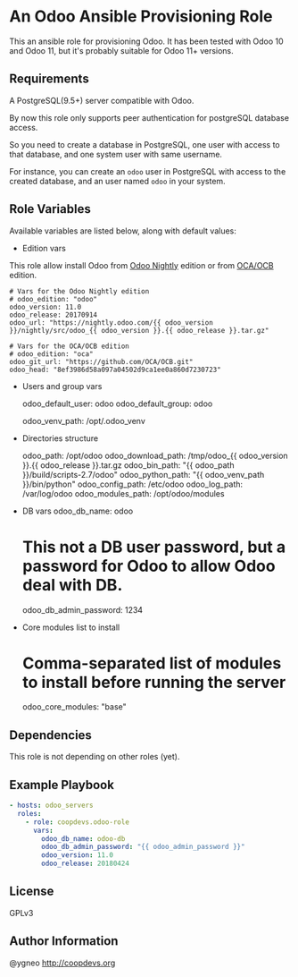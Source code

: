 An Odoo Ansible Provisioning Role
=========================================

This an ansible role for provisioning Odoo. It has been tested with Odoo 10 and Odoo 11, but it's probably suitable for Odoo 11+ versions.

Requirements
------------

A PostgreSQL(9.5+) server compatible with Odoo.

By now this role only supports peer authentication for postgreSQL database access.

So you need to create a database in PostgreSQL, one user with access to that database, and one system user with same username.

For instance, you can create an `odoo` user in PostgreSQL with access to the created database, and an user named `odoo` in your system.

Role Variables
--------------
Available variables are listed below, along with default values:

* Edition vars

This role allow install Odoo from [Odoo Nightly](http://nightly.odoo.com/) edition or from [OCA/OCB](https://github.com/OCA/OCB.git) edition.

    # Vars for the Odoo Nightly edition
    # odoo_edition: "odoo"
    odoo_version: 11.0
    odoo_release: 20170914
    odoo_url: "https://nightly.odoo.com/{{ odoo_version }}/nightly/src/odoo_{{ odoo_version }}.{{ odoo_release }}.tar.gz"

    # Vars for the OCA/OCB edition
    # odoo_edition: "oca"
    odoo_git_url: "https://github.com/OCA/OCB.git"
    odoo_head: "8ef3986d58a097a04502d9ca1ee0a860d7230723"

* Users and group vars

    odoo_default_user: odoo
    odoo_default_group: odoo

    odoo_venv_path: /opt/.odoo_venv

* Directories structure

    odoo_path: /opt/odoo
    odoo_download_path: /tmp/odoo_{{ odoo_version }}.{{ odoo_release }}.tar.gz
    odoo_bin_path: "{{ odoo_path }}/build/scripts-2.7/odoo"
    odoo_python_path: "{{ odoo_venv_path }}/bin/python"
    odoo_config_path: /etc/odoo
    odoo_log_path: /var/log/odoo
    odoo_modules_path: /opt/odoo/modules

* DB vars
    odoo_db_name: odoo
    # This not a DB user password, but a password for Odoo to allow Odoo deal with DB.
    odoo_db_admin_password: 1234

* Core modules list to install

    # Comma-separated list of modules to install before running the server
    odoo_core_modules: "base"

Dependencies
------------

This role is not depending on other roles (yet).

Example Playbook
----------------

```yaml
- hosts: odoo_servers
  roles:
    - role: coopdevs.odoo-role
      vars:
        odoo_db_name: odoo-db
        odoo_db_admin_password: "{{ odoo_admin_password }}"
        odoo_version: 11.0
        odoo_release: 20180424
```

License
-------

GPLv3

Author Information
------------------

@ygneo
http://coopdevs.org
